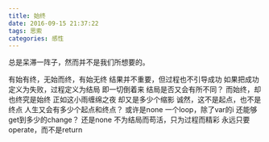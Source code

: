 ```yaml
---
title: 始终
date: 2016-09-15 21:37:22
tags: 思索
categories: 感性
---
```

总是呆滞一阵子，然而并不是我们所想要的。

有始有终，无始而终，有始无终
结果并不重要，但过程也不引导成功
如果把成功定义为失败，过程定义为结局
即一切倒着来
结局是否又会有所不同？
而始终，却也终究是始终
正如这小雨缠绵之夜
却又是多少个缩影
诚然，这不是起点，也不是终点
人生又会有多少个起点和终点？
或许是none
一个loop，除了var的i
还能够get到多少的change？
还是none
不为结局而苟活，只为过程而精彩
永远只要operate，而不是return